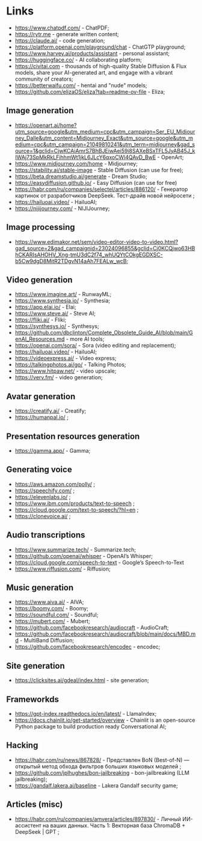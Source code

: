# Links

- https://www.chatpdf.com/ - ChatPDF;
- https://rytr.me - generate written content;
- https://claude.ai/ - code generation;
- https://platform.openai.com/playground/chat - ChatGTP playground;
- https://www.harvey.ai/products/assistant - personal assistant;
- https://huggingface.co/ - AI collaborating platform;
- https://civitai.com - thousands of high-quality Stable Diffusion & Flux models, share your AI-generated art, and engage with a vibrant community of creators;
- https://betterwaifu.com/ - hentai and "nude" models;
- https://github.com/elizaOS/eliza?tab=readme-ov-file - Eliza;

## Image generation

- https://openart.ai/home?utm_source=google&utm_medium=cpc&utm_campaign=Ser_EU_Midjourney_Dalle&utm_content=Midjourney_Exact&utm_source=google&utm_medium=cpc&utm_campaign=21049810241&utm_term=midjourney&gad_source=1&gclid=CjwKCAiAmrS7BhBJEiwAei59i8SAXeBSxTFL5JyAB45J_kIWAj73SpMkRkLFihhmWt1jkL6JLcY6qxoCWl4QAvD_BwE - OpenArt;
- https://www.midjourney.com/home - Midjourney;
- https://stability.ai/stable-image - Stable Diffusion (can use for free);
- https://beta.dreamstudio.ai/generate - Dream Studio;
- https://easydiffusion.github.io/ - Easy Diffusion (can use for free)
- https://habr.com/ru/companies/selectel/articles/886120/ - Генератор картинок от разработчиков DeepSeek. Тест-драйв новой нейросети ;
- https://hailuoai.video/ - HailuoAI;
- https://nijijourney.com/ - NIJIJourney;

## Image processing

- https://www.edimakor.net/sem/video-editor-video-to-video.html?gad_source=2&gad_campaignid=23024096855&gclid=Cj0KCQjwo63HBhCKARIsAHOHV_Xng-tmU3dC2f74_whUQYtCOkgEGDXSC-b5Cw9dgD8MitR2TDgvN14aAh7FEALw_wcB;

## Video generation

- https://www.imagine.art/ - RunwayML;
- https://www.synthesia.io/ - Synthesia;
- https://app.elai.io/ - Elai;
- https://www.steve.ai/ - Steve AI;
- https://fliki.ai/ - Fliki;
- https://synthesys.io/ - Synthesys;
- https://github.com/dbclinton/Complete_Obsolete_Guide_AI/blob/main/GenAI_Resources.md - more AI tools;
- https://openai.com/sora/ - Sora (video editing and replacement);
- https://hailuoai.video/ - HailuoAI;
- https://videoexpress.ai/ - Video express;
- https://talkingphotos.ai/go/ - Talking Photos;
- https://www.hitpaw.net/ - video upscale;
- https://verv.fm/ - video generation;

## Avatar generation

- https://creatify.ai/ - Creatify;
- https://humanpal.io/ ;

## Presentation resources generation

- https://gamma.app/ - Gamma;

## Generating voice

- https://aws.amazon.com/polly/ ;
- https://speechify.com/ ;
- https://elevenlabs.io/ ;
- https://www.ibm.com/products/text-to-speech ;
- https://cloud.google.com/text-to-speech/?hl=en ;
- https://clonevoice.ai/ ;

## Audio transcriptions

- https://www.summarize.tech/ - Summarize.tech;
- https://github.com/openai/whisper - OpenAI’s Whisper;
- https://cloud.google.com/speech-to-text -  Google’s Speech-to-Text
- https://www.riffusion.com/ - Riffusion;

## Music generation

- https://www.aiva.ai/ - AIVA;
- https://boomy.com/ - Boomy;
- https://soundful.com/ - Soundful;
- https://mubert.com/ - Mubert;
- https://github.com/facebookresearch/audiocraft - AudioCraft;
- https://github.com/facebookresearch/audiocraft/blob/main/docs/MBD.md - MultiBand Diffusion;
- https://github.com/facebookresearch/encodec - encodec;

## Site generation

- https://clicksites.ai/gdeal/index.html - site generation;

## Frameworkds

- https://gpt-index.readthedocs.io/en/latest/ - LlamaIndex;
- https://docs.chainlit.io/get-started/overview - Chainlit is an open-source Python package to build production ready Conversational AI;

## Hacking

- https://habr.com/ru/news/867828/ - Представлен BoN (Best-of-N) — открытый метод обхода фильтров больших языковых моделей ;
- https://github.com/jplhughes/bon-jailbreaking - bon-jailbreaking (LLM jailbreaking);
- https://gandalf.lakera.ai/baseline - Lakera Gandalf security game;

## Articles (misc)

- https://habr.com/ru/companies/amvera/articles/897830/ - Личный ИИ-ассистент на ваших данных. Часть 1: Векторная база ChromaDB + DeepSeek | GPT ;